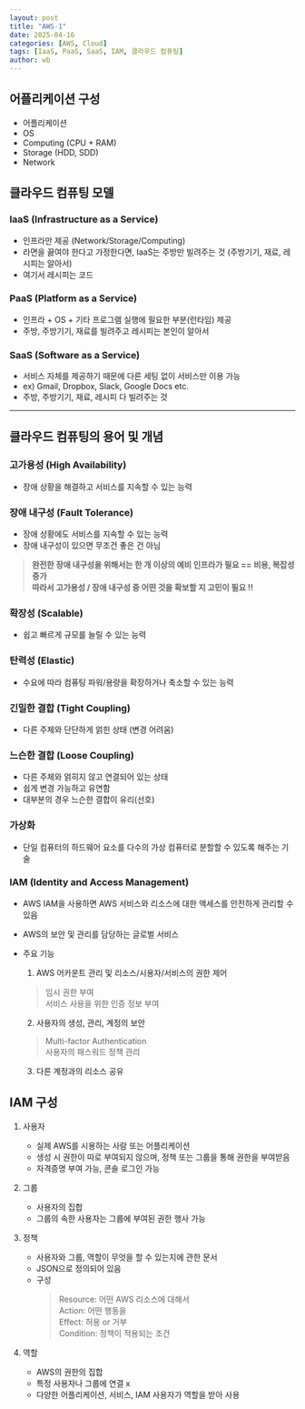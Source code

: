 ```yaml
---
layout: post
title: "AWS-1"
date: 2025-04-16
categories: [AWS, Cloud]
tags: [IaaS, PaaS, SaaS, IAM, 클라우드 컴퓨팅]
author: wb
---
```


## 어플리케이션 구성  
- 어플리케이션
- OS
- Computing (CPU + RAM)
- Storage (HDD, SDD)
- Network 

## 클라우드 컴퓨팅 모델
### IaaS (Infrastructure as a Service)
- 인프라만 제공 (Network/Storage/Computing)
- 라면을 끓여야 한다고 가정한다면, IaaS는 주방만 빌려주는 것 (주방기기, 재료, 레시피는 알아서)
- 여기서 레시피는 코드  

### PaaS (Platform as a Service)
- 인프라 + OS + 기타 프로그램 실행에 필요한 부분(런타임) 제공
- 주방, 주방기기, 재료를 빌려주고 레시피는 본인이 알아서  

### SaaS (Software as a Service)
- 서비스 자체를 제공하기 때문에 다른 세팅 없이 서비스만 이용 가능
- ex) Gmail, Dropbox, Slack, Google Docs etc.
- 주방, 주방기기, 재료, 레시피 다 빌려주는 것  

------------------------------------------------------------------------------
## 클라우드 컴퓨팅의 용어 및 개념

### 고가용성 (High Availability)
- 장애 상황을 해결하고 서비스를 지속할 수 있는 능력

### 장애 내구성 (Fault Tolerance)
- 장애 상황에도 서비스를 지속할 수 있는 능력  
- 장애 내구성이 있으면 무조건 좋은 건 아님
> **완전한 장애 내구성을 위해서는 한 개 이상의 예비 인프라가 필요 == 비용, 복잡성 증가**  
**따라서 고가용성 / 장애 내구성 중 어떤 것을 확보할 지 고민이 필요 !!**

### 확장성 (Scalable)
- 쉽고 빠르게 규모를 늘릴 수 있는 능력

### 탄력성 (Elastic)
- 수요에 따라 컴퓨팅 파워/용량을 확장하거나 축소할 수 있는 능력

### 긴밀한 결합 (Tight Coupling)
- 다른 주체와 단단하게 얽힌 상태 (변경 어려움)

### 느슨한 결합 (Loose Coupling)
- 다른 주체와 얽히지 않고 연결되어 있는 상태
- 쉽게 변경 가능하고 유연함
- 대부분의 경우 느슨한 결합이 유리(선호)

### 가상화
- 단일 컴퓨터의 하드웨어 요소를 다수의 가상 컴퓨터로 분할할 수 있도록 해주는 기술

### IAM (Identity and Access Management)
- AWS IAM을 사용하면 AWS 서비스와 리소스에 대한 액세스를 안전하게 관리할 수 있음
- AWS의 보안 및 관리를 담당하는 글로벌 서비스
- 주요 기능
	1. AWS 어카운트 관리 및 리소스/시용자/서비스의 권한 제어  
	> 임시 권한 부여  
	> 서비스 사용을 위한 인증 정보 부여  

	2. 사용자의 생성, 관리, 계정의 보안
	> Multi-factor Authentication  
	> 사용자의 패스워드 정책 관리  

	3. 다른 계정과의 리소스 공유

## IAM 구성  
1. 사용자  
	- 실제 AWS를 시용하는 사람 또는 어플리케이션
	- 생성 시 권한이 따로 부여되지 않으며, 정책 또는 그룹을 통해 권한을 부여받음  
	- 자격증명 부여 가능, 콘솔 로그인 가능  

2. 그룹  
	- 사용자의 집합  
	- 그룹의 속한 사용자는 그룹에 부여된 권한 행사 가능  

3. 정책  
	- 사용자와 그룹, 역할이 무엇을 할 수 있는지에 관한 문서  
	- JSON으로 정의되어 있음  
	- 구성
		> Resource: 어떤 AWS 리소스에 대해서  
		> Action: 어떤 행동을   
		> Effect: 허용 or 거부    
		> Condition: 정책이 적용되는 조건  

4. 역할  
	- AWS의 권한의 집합  
	- 특정 사용자나 그룹에 연결 x  
	- 다양한 어플리케이션, 서비스, IAM 사용자가 역할을 받아 사용  


